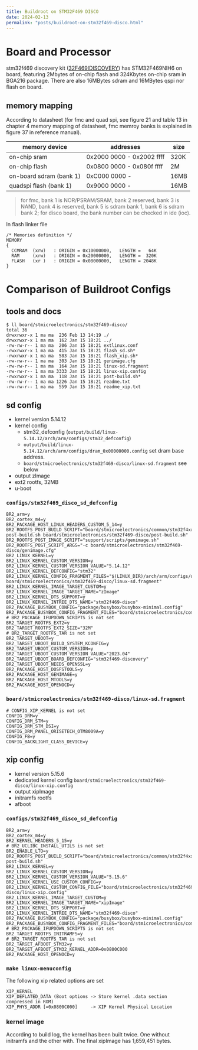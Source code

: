```yaml
---
title: Buildroot on STM32F469 DISCO
date: 2024-02-13
permalink: "posts/buildroot-on-stm32f469-disco.html"
---
```


# Board and Processor

stm32f469 discovery kit ([32F469IDISCOVERY](https://www.st.com/en/evaluation-tools/32f469idiscovery.html)) has STM32F469NIH6 on board, featuring 2Mbytes of on-chip flash and 324Kbytes on-chip sram in BGA216 package.
There are also 16MBytes sdram and 16MBytes qspi nor flash on board.

## memory mapping

According to datasheet (for fmc and quad spi, see figure 21 and table 13 in chapter 4 memory mapping of datasheet, fmc memroy banks is explained in figure 37 in reference manual).

| memory device             | addresses                 | size |
|---------------------------|---------------------------|------|
| on-chip sram              | 0x2000 0000 - 0x2002 ffff | 320K |
| on-chip flash             | 0x0800 0000 - 0x080f ffff | 2M   |
| on-board sdram (bank 1)   | 0xC000 0000 -             | 16MB |
| quadspi flash (bank 1)    | 0x9000 0000 -             | 16MB |


> for fmc, bank 1 is NOR/PSRAM/SRAM, bank 2 reserved, bank 3 is NAND, bank 4 is reserved, bank 5 is sdram bank 1,
> bank 6 is sdram bank 2; for disco board, the bank number can be checked in ide (ioc).

In flash linker file
```
/* Memories definition */
MEMORY
{
  CCMRAM  (xrw)   : ORIGIN = 0x10000000,   LENGTH =   64K
  RAM     (xrw)   : ORIGIN = 0x20000000,   LENGTH =  320K
  FLASH   (xr )   : ORIGIN = 0x08000000,   LENGTH = 2048K
}
```

# Comparison of Buildroot Configs

## tools and docs

```
$ ll board/stmicroelectronics/stm32f469-disco/
total 36
drwxrwxr-x 1 ma ma  236 Feb 13 14:19 ./
drwxrwxr-x 1 ma ma  162 Jan 15 18:21 ../
-rw-rw-r-- 1 ma ma  206 Jan 15 18:21 extlinux.conf
-rwxrwxr-x 1 ma ma  415 Jan 15 18:21 flash_sd.sh*
-rwxrwxr-x 1 ma ma  583 Jan 15 18:21 flash_xip.sh*
-rw-rw-r-- 1 ma ma  303 Jan 15 18:21 genimage.cfg
-rw-rw-r-- 1 ma ma  164 Jan 15 18:21 linux-sd.fragment
-rw-rw-r-- 1 ma ma 3333 Jan 15 18:21 linux-xip.config
-rwxrwxr-x 1 ma ma  118 Jan 15 18:21 post-build.sh*
-rw-rw-r-- 1 ma ma 1226 Jan 15 18:21 readme.txt
-rw-rw-r-- 1 ma ma  559 Jan 15 18:21 readme_xip.txt
```

## sd config

- kernel version 5.14.12
- kernel config
  - stm32_defconfig (`output/build/linux-5.14.12/arch/arm/configs/stm32_defconfig`)
  - `output/build/linux-5.14.12/arch/arm/configs/dram_0x00000000.config` set dram base address.
  - `board/stmicroelectronics/stm32f469-disco/linux-sd.fragment` see below
- output zImage
- ext2 rootfs, 32MB
- u-boot

### `configs/stm32f469_disco_sd_defconfig`

```
BR2_arm=y
BR2_cortex_m4=y
BR2_PACKAGE_HOST_LINUX_HEADERS_CUSTOM_5_14=y
BR2_ROOTFS_POST_BUILD_SCRIPT="board/stmicroelectronics/common/stm32f4xx/stm32-post-build.sh board/stmicroelectronics/stm32f469-disco/post-build.sh"
BR2_ROOTFS_POST_IMAGE_SCRIPT="support/scripts/genimage.sh"
BR2_ROOTFS_POST_SCRIPT_ARGS="-c board/stmicroelectronics/stm32f469-disco/genimage.cfg"
BR2_LINUX_KERNEL=y
BR2_LINUX_KERNEL_CUSTOM_VERSION=y
BR2_LINUX_KERNEL_CUSTOM_VERSION_VALUE="5.14.12"
BR2_LINUX_KERNEL_DEFCONFIG="stm32"
BR2_LINUX_KERNEL_CONFIG_FRAGMENT_FILES="$(LINUX_DIR)/arch/arm/configs/dram_0x00000000.config board/stmicroelectronics/stm32f469-disco/linux-sd.fragment"
BR2_LINUX_KERNEL_IMAGE_TARGET_CUSTOM=y
BR2_LINUX_KERNEL_IMAGE_TARGET_NAME="zImage"
BR2_LINUX_KERNEL_DTS_SUPPORT=y
BR2_LINUX_KERNEL_INTREE_DTS_NAME="stm32f469-disco"
BR2_PACKAGE_BUSYBOX_CONFIG="package/busybox/busybox-minimal.config"
BR2_PACKAGE_BUSYBOX_CONFIG_FRAGMENT_FILES="board/stmicroelectronics/common/stm32f4xx/busybox.fragment"
# BR2_PACKAGE_IFUPDOWN_SCRIPTS is not set
BR2_TARGET_ROOTFS_EXT2=y
BR2_TARGET_ROOTFS_EXT2_SIZE="32M"
# BR2_TARGET_ROOTFS_TAR is not set
BR2_TARGET_UBOOT=y
BR2_TARGET_UBOOT_BUILD_SYSTEM_KCONFIG=y
BR2_TARGET_UBOOT_CUSTOM_VERSION=y
BR2_TARGET_UBOOT_CUSTOM_VERSION_VALUE="2023.04"
BR2_TARGET_UBOOT_BOARD_DEFCONFIG="stm32f469-discovery"
BR2_TARGET_UBOOT_NEEDS_OPENSSL=y
BR2_PACKAGE_HOST_DOSFSTOOLS=y
BR2_PACKAGE_HOST_GENIMAGE=y
BR2_PACKAGE_HOST_MTOOLS=y
BR2_PACKAGE_HOST_OPENOCD=y
```

### `board/stmicroelectronics/stm32f469-disco/linux-sd.fragment`

```
# CONFIG_XIP_KERNEL is not set
CONFIG_DRM=y
CONFIG_DRM_STM=y
CONFIG_DRM_STM_DSI=y
CONFIG_DRM_PANEL_ORISETECH_OTM8009A=y
CONFIG_FB=y
CONFIG_BACKLIGHT_CLASS_DEVICE=y
```

## xip config

- kernel version 5.15.6
- dedicated kernel config `board/stmicroelectronics/stm32f469-disco/linux-xip.config`
- output xipImage
- initramfs rootfs
- afboot

### `configs/stm32f469_disco_sd_defconfig`

```
BR2_arm=y
BR2_cortex_m4=y
BR2_KERNEL_HEADERS_5_15=y
# BR2_UCLIBC_INSTALL_UTILS is not set
BR2_ENABLE_LTO=y
BR2_ROOTFS_POST_BUILD_SCRIPT="board/stmicroelectronics/common/stm32f4xx/stm32-post-build.sh"
BR2_LINUX_KERNEL=y
BR2_LINUX_KERNEL_CUSTOM_VERSION=y
BR2_LINUX_KERNEL_CUSTOM_VERSION_VALUE="5.15.6"
BR2_LINUX_KERNEL_USE_CUSTOM_CONFIG=y
BR2_LINUX_KERNEL_CUSTOM_CONFIG_FILE="board/stmicroelectronics/stm32f469-disco/linux-xip.config"
BR2_LINUX_KERNEL_IMAGE_TARGET_CUSTOM=y
BR2_LINUX_KERNEL_IMAGE_TARGET_NAME="xipImage"
BR2_LINUX_KERNEL_DTS_SUPPORT=y
BR2_LINUX_KERNEL_INTREE_DTS_NAME="stm32f469-disco"
BR2_PACKAGE_BUSYBOX_CONFIG="package/busybox/busybox-minimal.config"
BR2_PACKAGE_BUSYBOX_CONFIG_FRAGMENT_FILES="board/stmicroelectronics/common/stm32f4xx/busybox.fragment"
# BR2_PACKAGE_IFUPDOWN_SCRIPTS is not set
BR2_TARGET_ROOTFS_INITRAMFS=y
# BR2_TARGET_ROOTFS_TAR is not set
BR2_TARGET_AFBOOT_STM32=y
BR2_TARGET_AFBOOT_STM32_KERNEL_ADDR=0x0800C000
BR2_PACKAGE_HOST_OPENOCD=y
```

### `make linux-menuconfig`

The following xip related options are set
```
XIP_KERNEL
XIP_DEFLATED_DATA (Boot options -> Store kernel .data section compressed in ROM)
XIP_PHYS_ADDR [=0x0800C000]     -> XIP Kernel Physical Location
```



### kernel image

According to build log, the kernel has been built twice. One without initramfs and the other with. The final xipImage has 1,659,451 bytes.

